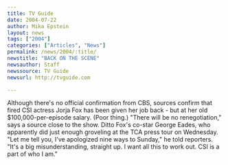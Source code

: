 ```yaml
---
title: TV Guide
date: 2004-07-22
author: Mika Epstein
layout: news
tags: ["2004"]
categories: ["Articles", "News"]
permalink: /news/2004/:title/
newstitle: "BACK ON THE SCENE"
newsauthor: Staff  
newssource: TV Guide  
newsurl: http://tvguide.com  

---
```


Although there's no official confirmation from CBS, sources confirm that fired CSI actress Jorja Fox has been given her job back - but at her old $100,000-per-episode salary. (Poor thing.) "There will be no renegotiation," says a source close to the show. Ditto Fox's co-star George Eades, who apparently did just enough groveling at the TCA press tour on Wednesday. "Let me tell you, I've apologized nine ways to Sunday," he told reporters. "It's a big misunderstanding, straight up. I want all this to work out. CSI is a part of who I am." 

